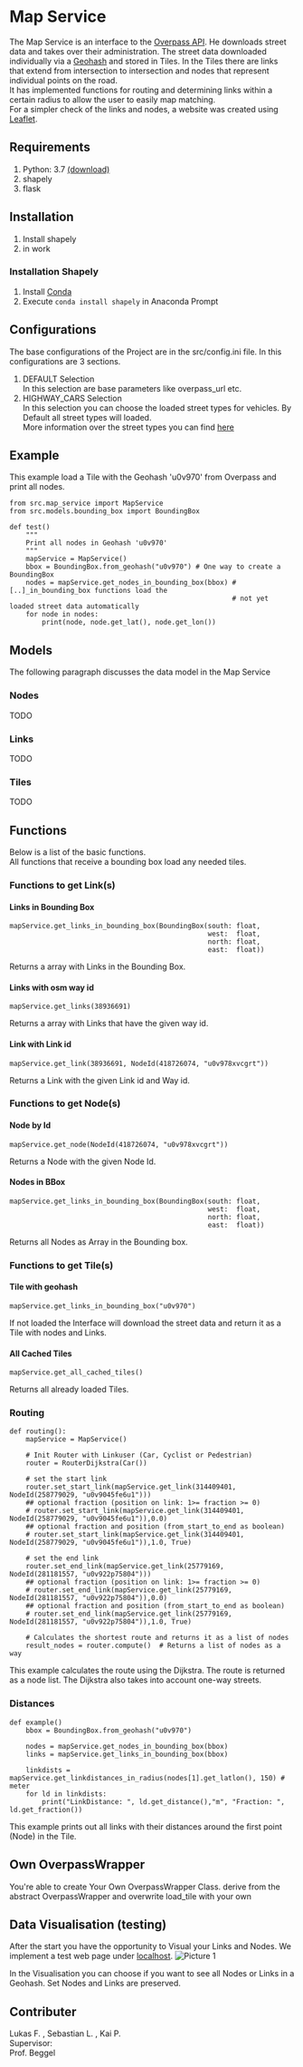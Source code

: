 [Picture 1]: doc/images/webPage.jpg  "Visualisation of Links and Nodes"
# Map Service
The Map Service is an interface to the [Overpass API](https://wiki.openstreetmap.org/wiki/Overpass_API). 
He downloads street data and takes over their administration. 
The street data downloaded individually via a [Geohash](https://en.wikipedia.org/wiki/Geohash) and stored in Tiles. 
In the Tiles there are links that extend from intersection to intersection and nodes that represent individual points on the road.  
It has implemented functions for routing and determining links within a certain radius to allow the user to easily map matching.  
For a simpler check of the links and nodes, a website was created using [Leaflet](https://leafletjs.com/). 
## Requirements

1. Python: 3.7 [(download)](https://www.python.org/downloads/)
2. shapely
3. flask

## Installation
1. Install shapely
2. in work
### Installation Shapely
1. Install [Conda](https://docs.conda.io/en/latest/miniconda.html )
2. Execute <code>conda install shapely</code> in Anaconda Prompt

## Configurations
The base configurations of the Project are in the src/config.ini file.
In this configurations are 3 sections.
1. DEFAULT Selection  
In this selection are base parameters like overpass_url etc.
2. HIGHWAY_CARS Selection  
In this selection you can choose the loaded street types for vehicles.
By Default all street types will loaded.  
More information over the street types you can find [here](https://wiki.openstreetmap.org/wiki/Key:highway#Special_road_types)  

## Example
This example load a Tile with the Geohash 'u0v970' from Overpass and print all nodes. 
<!--
was ist mit den imports 
(muss man wenn man unser programm nutzt immer über src gehen)??
-->
    from src.map_service import MapService
    from src.models.bounding_box import BoundingBox
    
    def test()
        """
        Print all nodes in Geohash 'u0v970'
        """
        mapService = MapService()
        bbox = BoundingBox.from_geohash("u0v970") # One way to create a BoundingBox
        nodes = mapService.get_nodes_in_bounding_box(bbox) # [..]_in_bounding_box functions load the
                                                           # not yet loaded street data automatically
        for node in nodes:
            print(node, node.get_lat(), node.get_lon())
        


## Models
The following paragraph discusses the data model in the Map Service
### Nodes
TODO
### Links
TODO
### Tiles
TODO

## Functions
Below is a list of the basic functions.  
All functions that receive a bounding box load any needed tiles.

### Functions to get Link(s) 

#### Links in Bounding Box
    mapService.get_links_in_bounding_box(BoundingBox(south: float, 
                                                     west:  float, 
                                                     north: float, 
                                                     east:  float))
Returns a array with Links in the Bounding Box.  

#### Links with osm way id
    mapService.get_links(38936691)
Returns a array with Links that have the given way id.  

#### Link with Link id
    mapService.get_link(38936691, NodeId(418726074, "u0v978xvcgrt"))
Returns a Link with the given Link id and Way id.  

### Functions to get Node(s) 

#### Node by Id
    mapService.get_node(NodeId(418726074, "u0v978xvcgrt"))
Returns a Node with the given Node Id.

#### Nodes in BBox
    mapService.get_links_in_bounding_box(BoundingBox(south: float, 
                                                     west:  float, 
                                                     north: float, 
                                                     east:  float))
Returns all Nodes as Array in the Bounding box.  

### Functions to get Tile(s)

#### Tile with geohash
    mapService.get_links_in_bounding_box("u0v970")
If not loaded the Interface will download the street data 
and return it as a Tile with nodes and Links.

#### All Cached Tiles
    mapService.get_all_cached_tiles()
Returns all already loaded Tiles.

### Routing
    
    def routing():
        mapService = MapService()
        
        # Init Router with Linkuser (Car, Cyclist or Pedestrian)
        router = RouterDijkstra(Car())
    
        # set the start link
        router.set_start_link(mapService.get_link(314409401, NodeId(258779029, "u0v9045fe6u1")))
        ## optional fraction (position on link: 1>= fraction >= 0)
        # router.set_start_link(mapService.get_link(314409401, NodeId(258779029, "u0v9045fe6u1")),0.0)
        ## optional fraction and position (from_start_to_end as boolean)
        # router.set_start_link(mapService.get_link(314409401, NodeId(258779029, "u0v9045fe6u1")),1.0, True)
    
        # set the end link
        router.set_end_link(mapService.get_link(25779169, NodeId(281181557, "u0v922p75804")))
        ## optional fraction (position on link: 1>= fraction >= 0)
        # router.set_end_link(mapService.get_link(25779169, NodeId(281181557, "u0v922p75804")),0.0)
        ## optional fraction and position (from_start_to_end as boolean)
        # router.set_end_link(mapService.get_link(25779169, NodeId(281181557, "u0v922p75804")),1.0, True)
    
        # Calculates the shortest route and returns it as a list of nodes
        result_nodes = router.compute()  # Returns a list of nodes as a way
This example calculates the route using the Dijkstra. 
The route is returned as a node list. 
The Dijkstra also takes into account one-way streets. 
    
### Distances

    def example()
        bbox = BoundingBox.from_geohash("u0v970")
        
        nodes = mapService.get_nodes_in_bounding_box(bbox)
        links = mapService.get_links_in_bounding_box(bbox)
        
        linkdists = mapService.get_linkdistances_in_radius(nodes[1].get_latlon(), 150) # meter
        for ld in linkdists:
            print("LinkDistance: ", ld.get_distance(),"m", "Fraction: ", ld.get_fraction())

This example prints out all links with their distances around the first point (Node) in the Tile.
    
## Own OverpassWrapper
You're able to create Your Own OverpassWrapper Class.
derive from the abstract OverpassWrapper and overwrite load_tile with your own 
 
## Data Visualisation (testing)
After the start you have the opportunity to Visual your Links and Nodes. 
We implement a test web page under [localhost](http://http://localhost:5000/). 
![Picture 1]

In the Visualisation you can choose if you want to see all Nodes or Links in a Geohash.
Set Nodes and Links are preserved.

## Contributer
  
Lukas F. , Sebastian L. , Kai P.  
Supervisor:  
Prof. Beggel  
